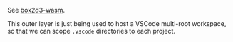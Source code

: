See [box2d3-wasm](box2d3-wasm).

This outer layer is just being used to host a VSCode multi-root workspace, so that we can scope `.vscode` directories to each project.